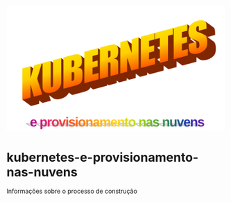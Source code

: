 ![kubernetes e provisionamento nas nuvens](cover.png "kubernetes e provisionamento nas nuvens capa")

# kubernetes-e-provisionamento-nas-nuvens

Informações sobre o processo de construção
